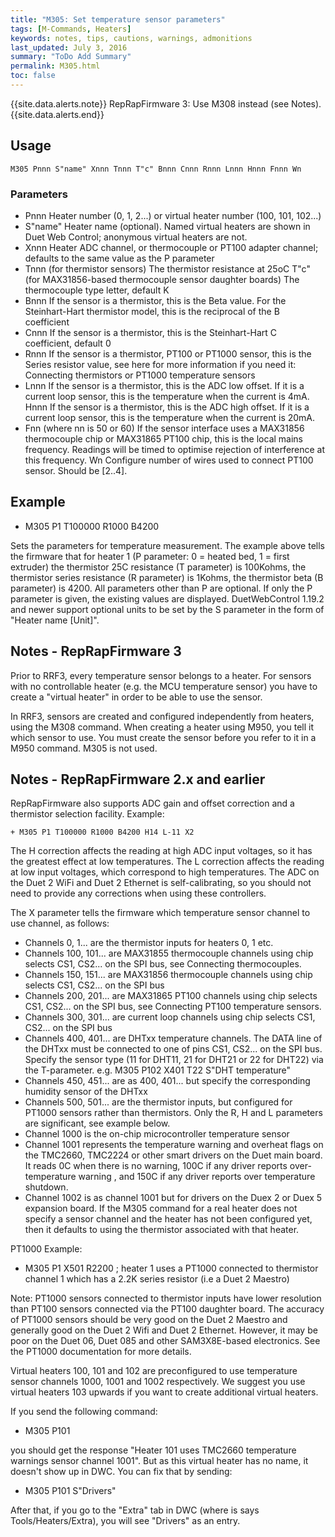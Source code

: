 ```yaml
---
title: "M305: Set temperature sensor parameters" 
tags: [M-Commands, Heaters]
keywords: notes, tips, cautions, warnings, admonitions
last_updated: July 3, 2016
summary: "ToDo Add Summary"
permalink: M305.html
toc: false
---
```



{{site.data.alerts.note}}
RepRapFirmware 3: Use M308 instead (see Notes).
{{site.data.alerts.end}}



## Usage ##
```
M305 Pnnn S"name" Xnnn Tnnn T"c" Bnnn Cnnn Rnnn Lnnn Hnnn Fnnn Wn
```

### Parameters ###

+ Pnnn Heater number (0, 1, 2...) or virtual heater number (100, 101, 102...)
+ S"name" Heater name (optional). Named virtual heaters are shown in Duet Web Control; anonymous virtual heaters are not.
+ Xnnn Heater ADC channel, or thermocouple or PT100 adapter channel; defaults to the same value as the P parameter
+ Tnnn (for thermistor sensors) The thermistor resistance at 25oC
T"c" (for MAX31856-based thermocouple sensor daughter boards) The thermocouple type letter, default K
+ Bnnn If the sensor is a thermistor, this is the Beta value. For the Steinhart-Hart thermistor model, this is the reciprocal of the B coefficient
+ Cnnn If the sensor is a thermistor, this is the Steinhart-Hart C coefficient, default 0
+ Rnnn If the sensor is a thermistor, PT100 or PT1000 sensor, this is the Series resistor value, see here for more information if you need it: Connecting thermistors or PT1000 temperature sensors
+ Lnnn If the sensor is a thermistor, this is the ADC low offset. If it is a current loop sensor, this is the temperature when the current is 4mA.
Hnnn If the sensor is a thermistor, this is the ADC high offset. If it is a current loop sensor, this is the temperature when the current is 20mA.
+ Fnn (where nn is 50 or 60) If the sensor interface uses a MAX31856 thermocouple chip or MAX31865 PT100 chip, this is the local mains frequency. Readings will be timed to optimise rejection of interference at this frequency.
Wn Configure number of wires used to connect PT100 sensor. Should be [2..4].

## Example ##

+ M305 P1 T100000 R1000 B4200

Sets the parameters for temperature measurement. The example above tells the firmware that for heater 1 (P parameter: 0 = heated bed, 1 = first extruder) the thermistor 25C resistance (T parameter) is 100Kohms, the thermistor series resistance (R parameter) is 1Kohms, the thermistor beta (B parameter) is 4200. All parameters other than P are optional. If only the P parameter is given, the existing values are displayed. DuetWebControl 1.19.2 and newer support optional units to be set by the S parameter in the form of "Heater name [Unit]".

## Notes - RepRapFirmware 3 ##

Prior to RRF3, every temperature sensor belongs to a heater. For sensors with no controllable heater (e.g. the MCU temperature sensor) you have to create a "virtual heater" in order to be able to use the sensor.

In RRF3, sensors are created and configured independently from heaters, using the M308 command. When creating a heater using M950, you tell it which sensor to use. You must create the sensor before you refer to it in a M950 command. M305 is not used.

## Notes - RepRapFirmware 2.x and earlier ##

RepRapFirmware also supports ADC gain and offset correction and a thermistor selection facility. Example:

```
+ M305 P1 T100000 R1000 B4200 H14 L-11 X2
```
			
The H correction affects the reading at high ADC input voltages, so it has the greatest effect at low temperatures. The L correction affects the reading at low input voltages, which correspond to high temperatures. The ADC on the Duet 2 WiFi and Duet 2 Ethernet is self-calibrating, so you should not need to provide any corrections when using these controllers.

The X parameter tells the firmware which temperature sensor channel to use channel, as follows:

+ Channels 0, 1... are the thermistor inputs for heaters 0, 1 etc.
+ Channels 100, 101... are MAX31855 thermocouple channels using chip selects CS1, CS2... on the SPI bus, see Connecting thermocouples.
+ Channels 150, 151... are MAX31856 thermocouple channels using chip selects CS1, CS2... on the SPI bus
+ Channels 200, 201... are MAX31865 PT100 channels using chip selects CS1, CS2... on the SPI bus, see Connecting PT100 temperature sensors.
+ Channels 300, 301... are current loop channels using chip selects CS1, CS2... on the SPI bus
+ Channels 400, 401... are DHTxx temperature channels. The DATA line of the DHTxx must be connected to one of pins CS1, CS2... on the SPI bus. Specify the sensor type (11 for DHT11, 21 for DHT21 or 22 for DHT22) via the T-parameter. e.g. M305 P102 X401 T22 S"DHT temperature"
+ Channels 450, 451... are as 400, 401... but specify the corresponding humidity sensor of the DHTxx
+ Channels 500, 501... are the thermistor inputs, but configured for PT1000 sensors rather than thermistors. Only the R, H and L parameters are significant, see example below.
+ Channel 1000 is the on-chip microcontroller temperature sensor
+ Channel 1001 represents the temperature warning and overheat flags on the TMC2660, TMC2224 or other smart drivers on the Duet main board. It reads 0C when there is no warning, 100C if any driver reports over-temperature warning , and 150C if any driver reports over temperature shutdown.
+ Channel 1002 is as channel 1001 but for drivers on the Duex 2 or Duex 5 expansion board.
If the M305 command for a real heater does not specify a sensor channel and the heater has not been configured yet, then it defaults to using the thermistor associated with that heater.

PT1000 Example:

+ M305 P1 X501 R2200 ; heater 1 uses a PT1000 connected to thermistor channel 1 which has a 2.2K series resistor (i.e a Duet 2 Maestro)

Note: PT1000 sensors connected to thermistor inputs have lower resolution than PT100 sensors connected via the PT100 daughter board. The accuracy of PT1000 sensors should be very good on the Duet 2 Maestro and generally good on the Duet 2 Wifi and Duet 2 Ethernet. However, it may be poor on the Duet 06, Duet 085 and other SAM3X8E-based electronics. See the PT1000 documentation for more details.

Virtual heaters 100, 101 and 102 are preconfigured to use temperature sensor channels 1000, 1001 and 1002 respectively. We suggest you use virtual heaters 103 upwards if you want to create additional virtual heaters.

If you send the following command:

+ M305 P101

you should get the response "Heater 101 uses TMC2660 temperature warnings sensor channel 1001". But as this virtual heater has no name, it doesn't show up in DWC. You can fix that by sending:

+ M305 P101 S"Drivers"

After that, if you go to the "Extra" tab in DWC (where is says Tools/Heaters/Extra), you will see "Drivers" as an entry.
